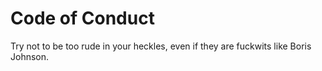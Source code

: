 # Code of Conduct

Try not to be too rude in your heckles, even if they are fuckwits like Boris Johnson.
